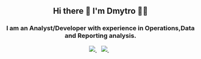 <h2 align='center'>
  Hi there 👋 I'm Dmytro 👨‍💻
</h2>

<h3 align='center'>
  I am an Analyst/Developer with experience in Operations,Data and Reporting analysis.
</h3>

<p align='center'>
  <a href="https://www.linkedin.com/in/dmytrolyt/">
    <img src="https://img.shields.io/badge/linkedin-%230077B5.svg?&style=for-the-badge&logo=linkedin&logoColor=white" />
  </a>&nbsp;&nbsp;
  <a href="dimalytvynenko96@gmail.com">
    <img src="https://img.shields.io/badge/Gmail-D14836?style=for-the-badge&logo=gmail&logoColor=white" />
  </a>&nbsp;&nbsp;
</p>
